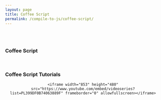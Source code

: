 ```yaml
---
layout: page
title: Coffee Script
permalink: /compile-to-js/coffee-script/
---
```


<br/><br/>

### Coffee Script

<br/>

### Coffee Script Tutorials

<div align="center">

    <iframe width="853" height="480" src="https://www.youtube.com/embed/videoseries?list=PL399DF0B74063889F" frameborder="0" allowfullscreen></iframe>

</div>
